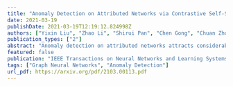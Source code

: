 ```yaml
---
title: "Anomaly Detection on Attributed Networks via Contrastive Self-Supervised Learning"
date: 2021-03-19
publishDate: 2021-03-19T12:19:12.824998Z
authors: ["Yixin Liu", "Zhao Li", "Shirui Pan", "Chen Gong", "Chuan Zhou", "George Karypis"]
publication_types: ["2"]
abstract: "Anomaly detection on attributed networks attracts considerable research interests due to wide applications of attributed networks in modeling a wide range of complex systems. Recently, the deep learning-based anomaly detection methods have shown promising results over shallow approaches, especially on networks with high-dimensional attributes and complex structures. However, existing approaches, which employ graph autoencoder as their backbone, do not fully exploit the rich information of the network, resulting in suboptimal performance. Furthermore, these methods do not directly target anomaly detection in their learning objective and fail to scale to large networks due to the full graph training mechanism. To overcome these limitations, in this paper, we present a novel Contrastive self-supervised Learning framework for Anomaly detection on attributed networks (CoLA for abbreviation). Our framework fully exploits the local information from network data by sampling a novel type of contrastive instance pair, which can capture the relationship between each node and its neighboring substructure in an unsupervised way. Meanwhile, a well-designed graph neural network-based contrastive learning model is proposed to learn informative embedding from high-dimensional attributes and local structure and measure the agreement of each instance pairs with its outputted scores. The multi-round predicted scores by the contrastive learning model are further used to evaluate the abnormality of each node with statistical estimation. In this way, the learning model is trained by a specific anomaly detection-aware target. Furthermore, since the input of the graph neural network module is batches of instance pairs instead of the full network, our framework can adapt to large networks flexibly. Experimental results show that our proposed framework outperforms the state-of-the-art baseline methods on all seven benchmark datasets."
featured: false
publication: "IEEE Transactions on Neural Networks and Learning Systems (TNNLS)"
tags: ["Graph Neural Networks", "Anomaly Detection"]
url_pdf: https://arxiv.org/pdf/2103.00113.pdf
---
```

